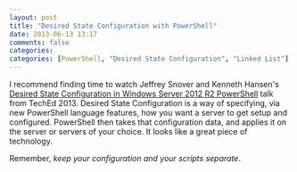 ```yaml
---
layout: post
title: "Desired State Configuration with PowerShell"
date: 2013-06-13 13:17
comments: false
categories: 
categories: [PowerShell, "Desired State Configuration", "Linked List"]
---
```


I recommend finding time to watch Jeffrey Snover and Kenneth Hansen's [Desired State Configuration in Windows Server 2012 R2 PowerShell](http://channel9.msdn.com/Events/TechEd/NorthAmerica/2013/MDC-B302) talk from TechEd 2013.  Desired State Configuration is a way of specifying, via new PowerShell language features, how you want a server to get setup and configured.  PowerShell then takes that configuration data, and applies it on the server or servers of your choice. It looks like a great piece of technology.  

Remember, *keep your configuration and your scripts separate*.